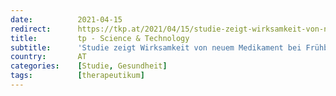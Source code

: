 ```yaml
---
date:          2021-04-15
redirect:      https://tkp.at/2021/04/15/studie-zeigt-wirksamkeit-von-neuem-medikament-bei-fruehbehandlung/
title:         tp - Science & Technology
subtitle:      'Studie zeigt Wirksamkeit von neuem Medikament bei Frühbehandlung'
country:       AT
categories:    [Studie, Gesundheit]
tags:          [therapeutikum]
---
```

